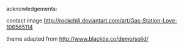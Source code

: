 acknowledgements:

contact image http://rockchili.deviantart.com/art/Gas-Station-Love-106565114

theme adapted from http://www.blacktie.co/demo/solid/
